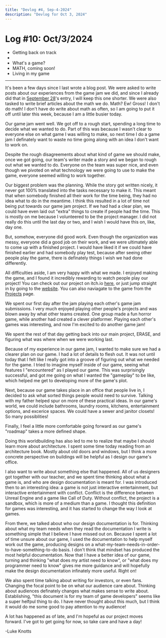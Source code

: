 ```yaml
---
title: "Devlog #4, Sep-4-2024"
description: "Devlog for Oct 3, 2024"
---
```


# Log <span class="date">#</span>10: <span class="date">Oct/3/2024</span>

<ul>
<li class="summary">Getting back on track<li>
<li class="summary">What's a game?</li>
<li class="summary">MATH, coming soon!</li>
<li class="summary">Living in my game</li>
</ul>

---

It's been a few days since I last wrote a blog post. We were asked to write posts about our experiences from the game jam we did, and since I already did that in <a class="inline-link" href="/devlog/sep-28-2024">September 28</a>'s entry, I will keep this one shorter. We were also tasked to write brief articles about the math we do. Math? Ew! Gross! I don't do math! I don't have do write about math as often, so I am going to put it off until later this week, because I am a little busier today.

Our game jam went well. We got off to a rough start, spending a long time to decide what we wanted to do. Part of this was because I wasn't clear to everyone else on what game I was willing to make, so next time I do a game jam I definately want to waste no time going along with an idea I don't want to work on.

Despite the rough disagreements about what kind of game we should make, once we got going, our team's writer made a story and we began to rough out what we wanted to do. Everyone on the team was super nice, and even though we pivoted on what technology we were going to use to make the game, everyone seemed willing to work together.

Our biggest problem was the planning. While the story got written nicely, it never got 100% translated into the tasks necessary to make it. This meant that when somebody finished all their work for the time being, they had no idea what to do in the meantime. I think this resulted in a lot of time not being put towards our game jam project. If we had had a clear plan, we could have even laid out "extra" things to create if people had the time. This is mostly on me because I volunteered to be the project manager. I did not really do this until the last day or two, and I wish I would have this on, like, day one.

But, somehow, everyone did good work. Even though the organization was messy, everyone did a good job on their work, and we were ultimately able to come up with a finished project. I would have liked it if we could have finished earlier and had somebody play test, because after seeing other people play the game, there is definately things I wish we had done differently.

All difficulties aside, I am very happy with what we made. I enjoyed making the game, and I found it incredibly rewarding to watch people play our project! You can check out our project on itch.io <a href="https://rollsroyce21.itch.io/the-occulinary-club">here</a>, or just jump straight in by going to the <a href="https://main--fabulous-sunflower-3e8bef.netlify.app">website</a>. You can also naviagate to the game from the <a href="../projects">Projects</a> page.

We spent our first day after the jam playing each other's game jam submissions. I very much enjoyed playing other people's projects and was blown away by what other teams created. One group made a fun horror game, while another had created a clever platformer. Playing each other's games was interesting, and now I'm excited to do another game jam!

We spent the rest of that day getting back into our main project, ERASE, and figuring what was where when we were working last.

Because of my experience in our game jam, I wanted to make sure we had a clearer plan on our game. I had a lot of details to flesh out. It was not until today that I felt like I really got into a groove of figuring out what we needed for the game. I tried to imagine myself inside of our game, seeing what features I "encountered" as I played our game. This was surprisingly successful, and got me going on what I wanted the "gameplay" to be like, which helped me get to developing more of the game's plot.

Next, because our game takes place in an office that people live in, I decided to ask what sorted things people would need to survive. Talking with my father helped spur on more of these practical ideas. In our game's world, we could include bathrooms, laundry rooms, kitchens, entertainment options, and excerice spaces. We could have a sewer and janitor closets! So many possiblities!

Finally, I feel a little more comfortable going forward as our game's "roadmap" takes a more defined shape.

Doing this worldbuilding has also led to me to realize that maybe I should learn more about architecture. I spent some time today reading from an architecture book. Mostly about old doors and windows, but I think a more concrete perspective on buildings will be helpful as I design our game's office.

I also want to write about something else that happened. All of us designers got together with our teacher, and we spent time thinking about what a game is, and who are design documentation is meant for. I was introduced then to an interesting idea: a game is not just interactive entertainment, but interactive entertainment with conflict. Conflict is the difference between Unreal Engine and a game like Call of Duty. Without conflict, the project is a sandbox, which is more of a medium than a game. I thought this definition for games was interesting, and it has started to change the way I look at games.

From there, we talked about who our design documentation is for. Thinking about what my team needs when they read the documentation I write is something simple that I believe I have missed out on. Because I spent a lot of time unsure about our game, I used the documentation to help myself work out the game, producing designs on a what-my-team-needs-in-order-to-have-something-to-do basis. I don't think that mindset has produced the most helpful documentation. Now that I have a better idea of our game, turning and thinking "what does my artist need to know", or "what does my programmer need to know" gives me more guidance and will hopefully make the design documentation infinately more useful. Right on!

We also spent time talking about writing for investors, or even fans. Changing the focal point to be on what our audience care about. Thinking about audiences definately changes what makes sense to write about. Establishing, "this document is for my team of game developers" seems like a super helfpul thing to do. I have never thought about this much, but I think it would do me some good to pay attention to my audience!

A lot has happened as of late, and I'm hopeful as our project moves forward. I've got to get going for now, so take care and have a day!

<p class="signature">-Luke Knotts</p>
